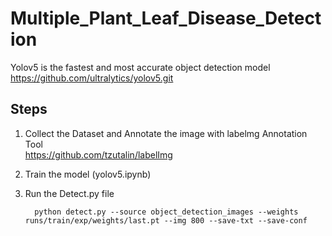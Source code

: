 # Multiple_Plant_Leaf_Disease_Detection

Yolov5 is the fastest and most accurate object detection model
https://github.com/ultralytics/yolov5.git

## Steps

1)  Collect the Dataset and Annotate the image  with labelmg Annotation Tool   
https://github.com/tzutalin/labelImg


2)  Train the model (yolov5.ipynb)

3) Run the Detect.py file

         python detect.py --source object_detection_images --weights runs/train/exp/weights/last.pt --img 800 --save-txt --save-conf
